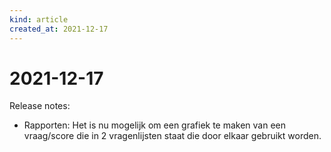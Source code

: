 ```yaml
---
kind: article
created_at: 2021-12-17
---
```


# 2021-12-17

Release notes:

* Rapporten: Het is nu mogelijk om een grafiek te maken van een vraag/score die in 2 vragenlijsten staat die door elkaar gebruikt worden.
